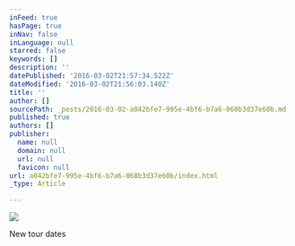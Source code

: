```yaml
---
inFeed: true
hasPage: true
inNav: false
inLanguage: null
starred: false
keywords: []
description: ''
datePublished: '2016-03-02T21:57:34.522Z'
dateModified: '2016-03-02T21:56:03.140Z'
title: ''
author: []
sourcePath: _posts/2016-03-02-a042bfe7-995e-4bf6-b7a6-068b3d37e60b.md
published: true
authors: []
publisher:
  name: null
  domain: null
  url: null
  favicon: null
url: a042bfe7-995e-4bf6-b7a6-068b3d37e60b/index.html
_type: Article

---
```

![](https://the-grid-user-content.s3-us-west-2.amazonaws.com/c49aa292-4f10-4c5f-900a-1a57c96795d6.JPG)

New tour dates